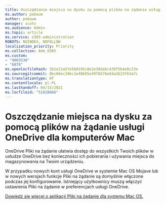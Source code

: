 ```yaml
---
title: Oszczędzanie miejsca na dysku za pomocą plików na żądanie usługi OneDrive dla komputerów Mac
ms.author: pebaum
author: pebaum
manager: scotv
ms.audience: Admin
ms.topic: article
ms.service: o365-administration
ROBOTS: NOINDEX, NOFOLLOW
localization_priority: Priority
ms.collection: Adm_O365
ms.custom:
- "9003530"
- "6878"
ms.openlocfilehash: 3b2e13a57e5b0195c8e2e38dabc439f5b4e8c23e
ms.sourcegitcommit: 8bc60ec34bc1e40685e3976576e04a2623f63a7c
ms.translationtype: HT
ms.contentlocale: pl-PL
ms.lasthandoff: 04/15/2021
ms.locfileid: "51828666"
---
```

# <a name="save-disk-space-with-onedrive-files-on-demand-for-mac"></a>Oszczędzanie miejsca na dysku za pomocą plików na żądanie usługi OneDrive dla komputerów Mac

OneDrive Pliki na żądanie ułatwia dostęp do wszystkich Twoich plików w usłudze OneDrive bez konieczności ich pobierania i używania miejsca do magazynowania na Twoim urządzeniu.  

W przypadku nowych kont usługi OneDrive w systemie Mac OS Mojave lub w nowych wersjach funkcje Pliki na żądanie są domyślnie włączone podczas jej konfigurowanie. Istniejący użytkownicy muszą włączyć ustawienia Pliki na żądanie w preferencjach usługi OneDrive.  

[Dowiedz się więcej o aplikacji Pliki na żądanie dla systemu Mac OS.](https://support.microsoft.com/office/529f6d53-e572-4922-a585-e7a318c135f0)
